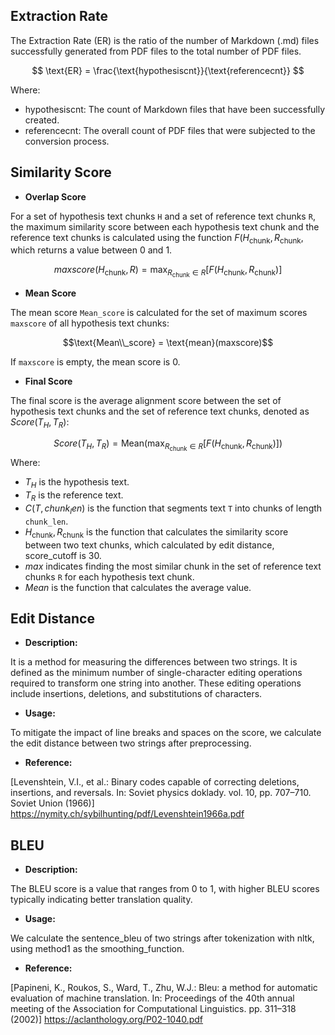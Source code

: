 ## Extraction Rate 

The Extraction Rate (ER) is the ratio of the number of Markdown (.md) files successfully generated from PDF files to the total number of PDF files. 

$$ \text{ER} = \frac{\text{hypothesiscnt}}{\text{referencecnt}} $$

Where:
- hypothesiscnt: The count of Markdown files that have been successfully created.
- referencecnt: The overall count of PDF files that were subjected to the conversion process.

## Similarity Score

- **Overlap Score**

For a set of hypothesis text chunks `H` and a set of reference text chunks `R`, the maximum similarity score between each hypothesis text chunk and the reference text chunks is calculated using the function $F(H_{\text{chunk}}, R_{\text{chunk}}$, which returns a value between 0 and 1.

$${maxscore}(H_{\text{chunk}}, R) = \max_{R_{\text{chunk}} \in R} \left[ F(H_{\text{chunk}}, R_{\text{chunk}}) \right]$$


- **Mean Score**

The mean score `Mean_score` is calculated for the set of maximum scores `maxscore` of all hypothesis text chunks:

$$\text{Mean\\_score} = \text{mean}(maxscore)$$

If `maxscore` is empty, the mean score is 0.

- **Final Score**

The final score is the average alignment score between the set of hypothesis text chunks and the set of reference text chunks, denoted as $Score(T_H, T_R)$:

$${Score}(T_H, T_R) = \text{Mean}\left(\max_{R_{\text{chunk}} \in R} \left[F(H_{\text{chunk}}, R_{\text{chunk}}) \right]\right)$$
Where:
- $T_H$ is the hypothesis text.
- $T_R$ is the reference text.
- $C(T, chunk_len)$ is the function that segments text `T` into chunks of length `chunk_len`.
- $H_{\text{chunk}}, R_{\text{chunk}}$ is the function that calculates the similarity score between two text chunks, which calculated by edit distance, score_cutoff is 30.
- $max$ indicates finding the most similar chunk in the set of reference text chunks `R` for each hypothesis text chunk.
- $Mean$ is the function that calculates the average value.

## Edit Distance

- **Description:**

It is a method for measuring the differences between two strings. It is defined as the minimum number of single-character editing operations required to transform one string into another. These editing operations include insertions, deletions, and substitutions of characters.

- **Usage:**
  
To mitigate the impact of line breaks and spaces on the score, we calculate the edit distance between two strings after preprocessing.

- **Reference:**
  
[Levenshtein, V.I., et al.: Binary codes capable of correcting deletions, insertions,
and reversals. In: Soviet physics doklady. vol. 10, pp. 707–710. Soviet Union (1966)]
https://nymity.ch/sybilhunting/pdf/Levenshtein1966a.pdf

## BLEU

- **Description:**

The BLEU score is a value that ranges from 0 to 1, with higher BLEU scores typically indicating better translation quality.

- **Usage:**
  
We calculate the sentence_bleu of two strings after tokenization with nltk, using method1 as the smoothing_function.

- **Reference:**
  
[Papineni, K., Roukos, S., Ward, T., Zhu, W.J.: Bleu: a method for automatic
evaluation of machine translation. In: Proceedings of the 40th annual meeting of
the Association for Computational Linguistics. pp. 311–318 (2002)]
https://aclanthology.org/P02-1040.pdf 
